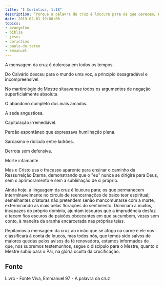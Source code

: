 ```yaml
---
title: "I Coríntios, 1:18"
description: “Porque a palavra da cruz é loucura para os que perecem, mas para nós que somos salvos é o poder de Deus.” Paulo
date: 2019-02-01 19:00:00
topics: 
- evangelho
- biblia
- jesus
- corintios
- paulo-de-tarso
- emmanuel
---
```


A mensagem da cruz é dolorosa em todos os tempos.

Do Calvário desceu para o mundo uma voz, a princípio desagradável e
incompreensível.

No martirológio do Mestre situavam­se todos os argumentos de negação
superficialmente absoluta.

O abandono completo dos mais amados.

A sede angustiosa.

Capitulação irremediável.

Perdão espontâneo que expressava humilhação plena.

Sarcasmo e ridículo entre ladrões.

Derrota sem defensiva.

Morte infamante.

Mas o Cristo usa o fracasso aparente para ensinar o caminho da
Ressurreição Eterna, demonstrando que o "eu" nunca se dirigirá para Deus, sem o
aprimoramento e sem a sublimação de si próprio.

Ainda hoje, a linguagem da cruz é loucura para; os que permanecem
interminavelmente no círculo de reencarnações de baixo teor espiritual; semelhantes
criaturas não pretendem senão mancomunar­se com a morte, exterminando as mais
belas florações do sentimento. Dominam a muitos, incapazes do próprio domínio,
ajuntam tesouros que a imprudência desfaz e tecem fios escuros de paixões
obcecantes em que sucumbem, vezes sem conto, à maneira da aranha encarcerada
nas próprias teias.

Repitamos a mensagem da cruz ao irmão que se afoga na carne e ele nos
classificará à conta de loucos, mas todos nós, que temos sido salvos de maiores
quedas pelos avisos da fé renovadora, estamos informados de que, nos supremos
testemunhos, segue o discípulo para o Mestre, quanto o Mestre subiu para o Pai, na
glória oculta da crucificação.


## Fonte
Livro - Fonte Viva, Emmanuel
97 - A palavra da cruz
